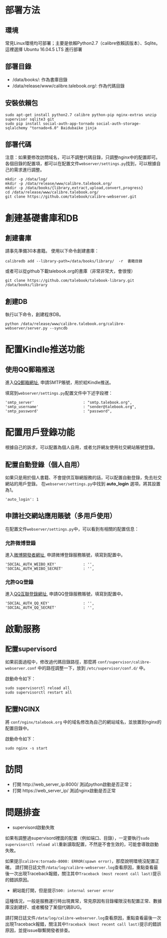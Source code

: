 
部署方法
===========
## 環境
常見Linux環境均可部署；主要是依賴Python2.7（calibre依賴該版本）、Sqlite。這裡選擇 Ubuntu 16.04.5 LTS 進行部署

## 部署目錄
* /data/books/: 作為書庫目錄
* /data/release/www/calibre.talebook.org/: 作為代碼目錄

## 安裝依賴包
```
sudo apt-get install python2.7 calibre python-pip nginx-extras unzip supervisor sqlite3 git
sudo pip install social-auth-app-tornado social-auth-storage-sqlalchemy "tornado<6.0" Baidubaike jinja
```

## 部署代碼
注意：如果要修改訪問域名，可以不調整代碼目錄，只調整nginx中的配置即可。
各個目錄的配置項，都可以在配置文件```webserver/settings.py```找到，可以根據自己的需求進行調整。
```
mkdir -p /data/log/
mkdir -p /data/release/www/calibre.talebook.org/
mkdir -p /data/books/{library,extract,upload,convert,progress}
cd /data/release/www/calibre.talebook.org/
git clone https://github.com/talebook/calibre-webserver.git

```

創建基礎書庫和DB
===========

## 創建書庫
請事先準備30本書籍。
使用以下命令創建書庫：
```
calibredb add --library-path=/data/books/library/  -r  書籍目錄
```

或者可以從github下載talebook.org的書庫（非常非常大，會很慢）
```
git clone https://github.com/talebook/talebook-library.git /data/books/library
```

## 創建DB
執行以下命令，創建程序DB。
```
python /data/release/www/calibre.talebook.org/calibre-webserver/server.py --syncdb
```


配置Kindle推送功能
============
## 使用QQ郵箱推送
進入[QQ郵箱網址](http://service.mail.qq.com/cgi-bin/help?subtype=1&&no=1001256&&id=28), 申請SMTP賬號，用於給Kindle推送。

填寫到```webserver/settings.py```配置文件中下述字段裡：
```
'smtp_server'                      : "smtp.talebook.org",
'smtp_username'                    : "sender@talebook.org",
'smtp_password'                    : "password",
```

配置用戶登錄功能
=============
根據自己的訴求，可以配置為個人自用，或者允許網友使用社交網站賬號登錄。

## 配置自動登錄（個人自用）
如果只是用於個人書籍、不會提供互聯網服務的話，可以配置自動登錄，免去社交網站的用戶登錄。
在```webserver/settings.py```中找到 __auto_login__ 選項，將其設置為1。
```
'auto_login': 1
```

## 申請社交網站應用賬號（多用戶使用）
在配置文件```webserver/settings.py```中，可以看到有相關的配置信息：

### 允許微博登錄
進入[微博開發者網址](http://open.weibo.com/developers), 申請微博登錄服務賬號，填寫到配置中。
```
'SOCIAL_AUTH_WEIBO_KEY'            : '',
'SOCIAL_AUTH_WEIBO_SECRET'         : '',
```

### 允許QQ登錄
進入[QQ互聯登錄網址](https://connect.qq.com/), 申請QQ登錄服務賬號，填寫到配置中。
```
'SOCIAL_AUTH_QQ_KEY'               : '',
'SOCIAL_AUTH_QQ_SECRET'            : '',
```


啟動服務
=============
## 配置supervisord
如果前面過程中，修改過代碼目錄路徑，那麼將 ``conf/supervisor/calibre-webserver.conf`` 中的路徑調整一下，放到 ``/etc/supervisor/conf.d/`` 中。

啟動命令如下：
```
sudo supervisorctl reload all
sudo supervisorctl restart all
```

## 配置NGINX
將 ``conf/nginx/talebook.org`` 中的域名修改為自己的網站域名，並放置到nginx的配置目錄中。

啟動命令如下：
```
sudo nginx -s start
```

訪問
===============
* 打開 http://web_server_ip:8000/ 測試python啟動是否正常；
* 打開 https://web_server_ip/ 測試nginx啟動是否正常


問題排查
===============
* supervisord啟動失敗

如果有調整過supervisord裡面的配置（例如端口、目錄），一定要執行```sudo supervisorctl reload all```重新讀取配置，不然是不會生效的，可能會導致啟動失敗。

如果提示```calibre:tornado-8000: ERROR(spawn error)```，那麼說明環境沒配置正確。
請打開日誌文件```/data/log/calibre-webserver.log```查看原因，重點查看最後一次出現Traceback報錯，關注其中```Traceback (most recent call last)```提示的錯誤原因。

* 網站能打開，但是提示```500: internal server error```

這種情況，一般是服務運行時出現異常，常見原因有目錄權限沒有配置正常、數據庫沒創建好、或者觸發了某個代碼BUG。

請打開日誌文件```/data/log/calibre-webserver.log```查看原因，重點查看最後一次出現Traceback報錯，關注其中```Traceback (most recent call last)```提示的錯誤原因，並提issue聯繫開發者排查。


